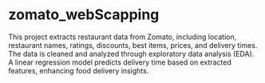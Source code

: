 # zomato_webScapping
This project extracts restaurant data from Zomato, including location, restaurant names, ratings, discounts, best items, prices, and delivery times. The data is cleaned and analyzed through exploratory data analysis (EDA). A linear regression model predicts delivery time based on extracted features, enhancing food delivery insights.
